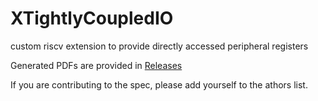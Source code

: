 # XTightlyCoupledIO
custom riscv extension to provide directly accessed peripheral registers

Generated PDFs are provided in [Releases](https://github.com/jnk0le/XTightlyCoupledIO/releases)

If you are contributing to the spec, please add yourself to the athors list.